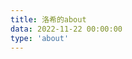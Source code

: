 ```yaml
---
title: 洛希的about
data: 2022-11-22 00:00:00
type: 'about' 
---
```

<!-- GitCalendar容器 -->
<div id="gitZone"></div>


